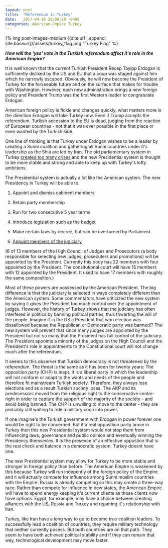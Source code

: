 ```yaml
---
layout: post
title:  "Referendum in Turkey"
date:   2017-04-18 20:06:20 -0400
categories: American-Empire Turkey
---
```


{% img post-images-medium {{site.url | append: site.baseurl}}/assets/turkey_flag.png "Turkey Flag" %}

***How will the 'yes' vote in the Turkish referendum affect it's role in the American Empire?***

It is well known that the current Turkish President Recep Tayipp Erdogan is sufficiently disliked by the US and EU that a coup was staged against him which he narrowly escaped.  Obviously, he will now become the President of Turkey for the forseeable future and on the surface that makes for trouble with Washington.  However, each new administration brings a new foreign policy and President Trump was the first Western leader to congratulate Erdogan.   

<!--excerpt-->

American foreign policy is fickle and changes quickly, what matters more is the direction Erdogan will take Turkey now.  Even if Trump accepts the referendum, Turkish accession to the EU is dead, judging from the reaction of European countries - not that it was ever possible in the first place or even wanted by the Turkish side.  

One line of thinking is that Turkey under Erdogan wishes to be a leader by creating a Sunni coalition and gathering all Sunni countries under it's leadership as the Shia are led by Iran. The old parliamentary system in Turkey [created too many crises](https://www.dailysabah.com/columns/fahrettin-altun/2017/04/22/western-losers-clubs-misconception-of-turkey "Western losers' club's misconception of Turkey") and the new Presidential system is thought to be more stable and strong and able to keep up with Turkey's lofty ambitions. 

The Presidential system is actually a lot like the American system. The new Presidency in Turkey will be able to:

1) Appoint and dismiss cabinent members

2) Retain party membership

3) Run for two consecutive 5 year terms

4) Introduce legislation such as the budget

5) Make certain laws by decree, but can be overturned by Parliament. 

6) [Appoint members of the judiciary](https://www.brookings.edu/blog/order-from-chaos/2017/04/13/the-turkish-constitutional-referendum-explained/) 

(6 of 13 members of the High Council of Judges and Prosecutors (a body responsible for selecting new judges, prosecuters and promotions) will be appointed by the President.  Currently this body has 22 members with four appointed by the President. 
The consitutional court will have 15 members with 12 appointed by the President. It used to have 17 members with roughly the same composition.)


Most of these powers are possessed by the American President.  The big difference is that the judiciary is selected in ways completely different than the American system.  Some commentators have criticized the new system by saying it gives the President too much control over the appointment of judges. However, the history of Turkey shows that the judciary has often interfered in politics by banning political parties, thus thwarting the will of the people.  Imagine if in the US a President that won election was dissallowed because the Republican or Democratic party was banned!? The new system will prevent that since many judges are appointed by the President but not so many that the President has full control of the judiciary.  The President appoints a minority of the judges on the High Council and the President's role in appointments to the Constiutional court will not change much after the referendum. 

It seems to this observer that Turkish democracy is not threatened by the referendum.  The threat is the same as it has been for twenty years:  The opposition party (CHP) is inept. It is a liberal party in which the leadership will not conform or adapt to the wants and needs of the people and therefore fit mainstream Turkish society.  Therefore, they always lose elections and as a result Turkish society loses.  The AKP and its predecessors moved from the religious right to the conservative centre-right in order to capture  the support of the majority of the society - and avoid being banned. The CHP is unwilling to move to the center - they are probably still waiting to ride a military coup into power.  

If one imagine's the Turkish government with Erdogan in power forever one would be right to be concerned.  But if a real oppostiion party arose in Turkey then this new Presidential system would not stop them from influencing laws, governance and public opinion and eventually winning the Presidency themsevles.  It is the presence of an effective oppostion that is the real check and balance in a democratic system.  Turkey doesnt have one. 

The new Presidential system may allow for Turkey to be more stable and stronger in foreign policy than before.  The American Empire is weakened by this because Turkey will run indepently of the foreign policy of the Empire and it will actually compete for influence among Sunni muslim countries with the Empire.  Russia is already competing so this may create a three-way race.  Rather than compete for influence in new states, the American Empire will have to spend energy keeping it's current clients as those clients now have options.  Egypt, for example, may have a choice between creating alliances with the US, Russia and Turkey and repairing it's relationship with Iran.  

Turkey, like Iran have a long way to go to become true coalition leaders.  To successfully lead a coalition of countries, they require military technology that neither currently posess.  But both countries are on that path.  They seem to have both achieved political stability and if they can remain that way, technological development may move faster.  








